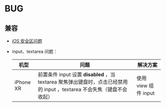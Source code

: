 # BUG

## 兼容

- [iOS 安全区问题](https://jelly.jd.com/article/6006b1055b6c6a01506c87fd)
- input、textarea 问题：

  | 机型 | 问题 | 解决方案 |
  | --- | --- | --- |
  | iPhone XR | 前置条件 input 设置 **disabled** ，当 textarea 聚焦弹出键盘时，点击已经禁用的 input ，textarea 不会失焦（键盘不会收起） | 使用 view 组件 input |
